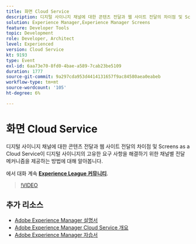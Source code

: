 ```yaml
---
title: 화면 Cloud Service
description: 디지털 사이니지 채널에 대한 콘텐츠 전달과 웹 사이트 전달의 차이점 및 Screens as a Cloud Service이 디지털 사이니지의 고유한 요구 사항을 해결하기 위한 채널별 전달 메커니즘을 제공하는 방법에 대해 알아봅니다.
solution: Experience Manager,Experience Manager Screens
feature: Developer Tools
topic: Development
role: Developer, Architect
level: Experienced
version: Cloud Service
kt: 9193
type: Event
exl-id: 6aa73e70-8fd0-4bae-a589-7cab23be5109
duration: 1777
source-git-commit: 9a297cda953d4414131657f9ac84580aea0eabeb
workflow-type: tm+mt
source-wordcount: '105'
ht-degree: 6%

---
```


# 화면 Cloud Service

디지털 사이니지 채널에 대한 콘텐츠 전달과 웹 사이트 전달의 차이점 및 Screens as a Cloud Service이 디지털 사이니지의 고유한 요구 사항을 해결하기 위한 채널별 전달 메커니즘을 제공하는 방법에 대해 알아봅니다.

에서 대화 계속 **[Experience League 커뮤니티](https://adobe.ly/3umX8Be)**.

>[!VIDEO](https://video.tv.adobe.com/v/337885/?quality=12&learn=on&hidetitle=true)

## 추가 리소스

- [Adobe Experience Manager 설명서](https://experienceleague.adobe.com/docs/experience-manager-cloud-service.html?lang=ko-KR)
- [Adobe Experience Manager Cloud Service 개요](https://experienceleague.adobe.com/docs/experience-manager-cloud-service/overview/home.html)
- [Adobe Experience Manager 자습서](https://experienceleague.adobe.com/docs/experience-manager-tutorials.html)
